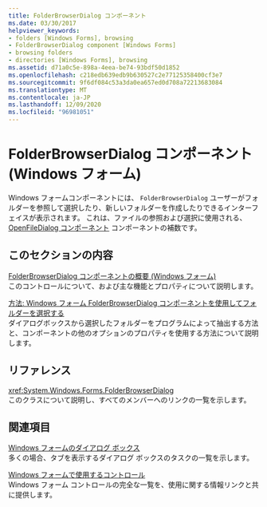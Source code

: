 ```yaml
---
title: FolderBrowserDialog コンポーネント
ms.date: 03/30/2017
helpviewer_keywords:
- folders [Windows Forms], browsing
- FolderBrowserDialog component [Windows Forms]
- browsing folders
- directories [Windows Forms], browsing
ms.assetid: d71a0c5e-898a-4eea-be74-93bdf50d1852
ms.openlocfilehash: c218edb639edb9b630527c2e77125358400cf3e7
ms.sourcegitcommit: 9f6df084c53a3da0ea657ed0d708a72213683084
ms.translationtype: MT
ms.contentlocale: ja-JP
ms.lasthandoff: 12/09/2020
ms.locfileid: "96981051"
---
```

# <a name="folderbrowserdialog-component-windows-forms"></a>FolderBrowserDialog コンポーネント (Windows フォーム)
Windows フォームコンポーネントには、 `FolderBrowserDialog` ユーザーがフォルダーを参照して選択したり、新しいフォルダーを作成したりできるインターフェイスが表示されます。 これは、ファイルの参照および選択に使用される、 [OpenFileDialog コンポーネント](openfiledialog-component-windows-forms.md) コンポーネントの補数です。  
  
## <a name="in-this-section"></a>このセクションの内容  
 [FolderBrowserDialog コンポーネントの概要 (Windows フォーム)](folderbrowserdialog-component-overview-windows-forms.md)  
 このコントロールについて、および主な機能とプロパティについて説明します。  
  
 [方法: Windows フォーム FolderBrowserDialog コンポーネントを使用してフォルダーを選択する](how-to-choose-folders-with-the-windows-forms-folderbrowserdialog-component.md)  
 ダイアログボックスから選択したフォルダーをプログラムによって抽出する方法と、コンポーネントの他のオプションのプロパティを使用する方法について説明します。  
  
## <a name="reference"></a>リファレンス  
 <xref:System.Windows.Forms.FolderBrowserDialog>  
 このクラスについて説明し、すべてのメンバーへのリンクの一覧を示します。  
  
## <a name="related-sections"></a>関連項目  
 [Windows フォームのダイアログ ボックス](../dialog-boxes-in-windows-forms.md)  
 多くの場合、タブを表示するダイアログ ボックスのタスクの一覧を示します。  
  
 [Windows フォームで使用するコントロール](controls-to-use-on-windows-forms.md)  
 Windows フォーム コントロールの完全な一覧を、使用に関する情報リンクと共に提供します。

